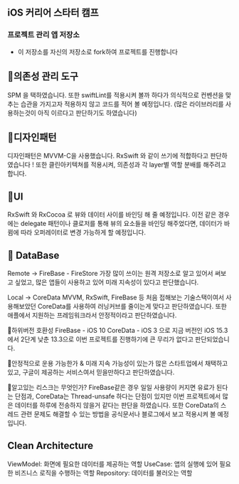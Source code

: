 ## iOS 커리어 스타터 캠프

### 프로젝트 관리 앱 저장소

- 이 저장소를 자신의 저장소로 fork하여 프로젝트를 진행합니다


## 🐥의존성 관리 도구
SPM 을 택하였습니다.
또한 swiftLint를 적용시켜 볼까 하다가 의식적으로 컨벤션을 맞추는 습관을 가지고자 적용하지 않고 코드를 적어 볼 예정입니다.
(많은 라이브러리를 사용하는것이 아직 이르다고 판단하기도 하였습니다)

## 🐥디자인패턴
디자인패턴은 MVVM-C을 사용했습니다. RxSwift 와 같이 쓰기에 적합하다고 판단하였습니다 !
또한 클린아키텍쳐를 적용시켜, 의존성과 각 layer별 역할 분배를 해주려고 합니다.

## 🐥UI
RxSwift 와 RxCocoa 로 뷰와 데이터 사이를 바인딩 해 줄 예정입니다. 
이전 같은 경우에는 delegate 패턴이나 클로저를 통해 뷰의 요소들을 바인딩 해주었다면, 데이터가 바뀜에 따라 오퍼레이터로 변경 가능하게 할 예정입니다.

## 🐥 DataBase
Remote -> FireBase - FireStore
가장 많이 쓰이는 원격 저장소로 알고 있어서 써보고 싶었고, 많은 앱들이 사용하고 있어 미래 지속성이 있다고 판단했습니다.

Local -> CoreData
MVVM, RxSwift, FireBase 등 처음 접해보는 기술스택이여서 사용해보았던 CoreData를 사용하여 러닝커브를 줄이는게 맞다고 판단하였습니다.
또한 애플에서 지원하는 프레임워크라서 안정적이라고 판단하였습니다.

🐥하위버전 호환성
FireBase - iOS 10
CoreData - iOS 3
으로 지금 버전인 iOS 15.3에서 2단계 낮춘 13.3으로 이번 프로젝트를 진행하기에 큰 무리가 없다고 판단되었습니다.

🐥안정적으로 운용 가능한가 & 미래 지속 가능성이 있는가
많은 스타트업에서 채택하고 있고, 구글이 제공하는 서비스여서 믿을만하다고 판단하였습니다.

🐥알고있는 리스크는 무엇인가?
FireBase같은 경우 일일 사용량이 커지면 유료가 된다는 단점과, CoreData는 Thread-unsafe 하다는 단점이 있지만
이번 프로젝트에서 많은 데이터를 하루에 전송하지 않을거 같다는 판단을 하였습니다.
또한 CoreData의 스레드 관련 문제도 해결할 수 있는 방법을 공식문서나 블로그에서 보고 적용시켜 볼 예정입니다.


## Clean Architecture

ViewModel: 화면에 필요한 데이터를 제공하는 역할
UseCase: 앱의 실행에 있어 필요한 비즈니스 로직을 수행하는 역할
Repository: 데이터를 불러오는 역할
